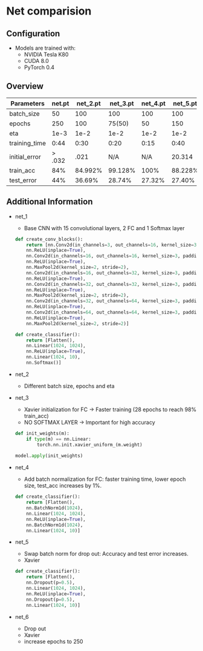 # Net comparision
## Configuration
* Models are trained with:
    * NVIDIA Tesla K80
    * CUDA 8.0
    * PyTorch 0.4

## Overview
Parameters|net.pt|net_2.pt|net_3.pt|net_4.pt|net_5.pt|net_6.pt
---|---|---|---|---|---|---
batch_size|50|100|100|100|100|100
epochs|250|100|75(50)|50|150|250
eta|1e-3|1e-2|1e-2|1e-2|1e-2|1e-2
training_time|0:44|0:30|0:20|0:15|0:40|1:40
initial_error| > .032|.021|N/A|N/A|20.314|N/A
train_acc|84%|84.992%|99.128%|100%|88.228%|91.150%
test_error|44%|36.69%|28.74%|27.32%|27.40%|26.72%

## Additional Information
* net_1
    * Base CNN with 15 convolutional layers, 2 FC and 1 Softmax layer
    ```python 
    def create_conv_blocks():
        return [nn.Conv2d(in_channels=3, out_channels=16, kernel_size=3, padding=1),
        nn.ReLU(inplace=True),
        nn.Conv2d(in_channels=16, out_channels=16, kernel_size=3, padding=1),
        nn.ReLU(inplace=True),
        nn.MaxPool2d(kernel_size=2, stride=2),
        nn.Conv2d(in_channels=16, out_channels=32, kernel_size=3, padding=1),
        nn.ReLU(inplace=True),
        nn.Conv2d(in_channels=32, out_channels=32, kernel_size=3, padding=1),
        nn.ReLU(inplace=True),
        nn.MaxPool2d(kernel_size=2, stride=2),
        nn.Conv2d(in_channels=32, out_channels=64, kernel_size=3, padding=1),
        nn.ReLU(inplace=True),
        nn.Conv2d(in_channels=64, out_channels=64, kernel_size=3, padding=1),
        nn.ReLU(inplace=True),
        nn.MaxPool2d(kernel_size=2, stride=2)]

    def create_classifier():
        return [Flatten(),
        nn.Linear(1024, 1024),
        nn.ReLU(inplace=True),
        nn.Linear(1024, 10),
        nn.Softmax()]
    ```
* net_2
    * Different batch size, epochs and eta
* net_3
    * Xavier initialization for FC -> Faster training (28 epochs to reach 98% train_acc)
    * NO SOFTMAX LAYER -> Important for high accuracy
    ```python
    def init_weights(m):
        if type(m) == nn.Linear:
            torch.nn.init.xavier_uniform_(m.weight)
        
    model.apply(init_weights)
    ```
* net_4
    * Add batch normalization for FC: faster training time, lower epoch size, test_acc increases by 1%.
    ```python 
    def create_classifier():
        return [Flatten(),
        nn.BatchNorm1d(1024),
        nn.Linear(1024, 1024),
        nn.ReLU(inplace=True),
        nn.BatchNorm1d(1024),
        nn.Linear(1024, 10)]
    ```
* net_5
    * Swap batch norm for drop out: Accuracy and test error increases.
    * Xavier
    ```python 
    def create_classifier():
        return [Flatten(),
        nn.Dropout(p=0.5),
        nn.Linear(1024, 1024),
        nn.ReLU(inplace=True),
        nn.Dropout(p=0.5),
        nn.Linear(1024, 10)]
    ```

* net_6
    * Drop out
    * Xavier
    * increase epochs to 250
